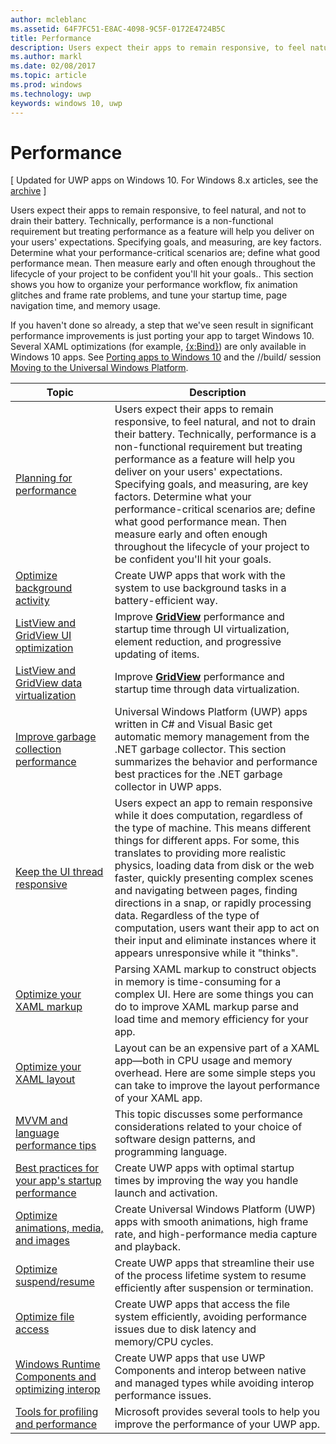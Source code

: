 ---author: mcleblancms.assetid: 64F7FC51-E8AC-4098-9C5F-0172E4724B5Ctitle: Performancedescription: Users expect their apps to remain responsive, to feel natural, and not to drain their battery.ms.author: marklms.date: 02/08/2017ms.topic: articlems.prod: windowsms.technology: uwpkeywords: windows 10, uwp---# Performance\[ Updated for UWP apps on Windows 10. For Windows 8.x articles, see the [archive](http://go.microsoft.com/fwlink/p/?linkid=619132) \]Users expect their apps to remain responsive, to feel natural, and not to drain their battery. Technically, performance is a non-functional requirement but treating performance as a feature will help you deliver on your users' expectations. Specifying goals, and measuring, are key factors. Determine what your performance-critical scenarios are; define what good performance mean. Then measure early and often enough throughout the lifecycle of your project to be confident you'll hit your goals.. This section shows you how to organize your performance workflow, fix animation glitches and frame rate problems, and tune your startup time, page navigation time, and memory usage.If you haven't done so already, a step that we've seen result in significant performance improvements is just porting your app to target Windows 10. Several XAML optimizations (for example, [{x:Bind}](https://msdn.microsoft.com/library/windows/apps/Mt204783)) are only available in Windows 10 apps. See [Porting apps to Windows 10](https://msdn.microsoft.com/library/windows/apps/Mt238321) and the //build/ session [Moving to the Universal Windows Platform](http://channel9.msdn.com/Events/Build/2015/3-741).| Topic | Description ||-------|-------------|| [Planning for performance](planning-and-measuring-performance.md) | Users expect their apps to remain responsive, to feel natural, and not to drain their battery. Technically, performance is a non-functional requirement but treating performance as a feature will help you deliver on your users' expectations. Specifying goals, and measuring, are key factors. Determine what your performance-critical scenarios are; define what good performance mean. Then measure early and often enough throughout the lifecycle of your project to be confident you'll hit your goals. || [Optimize background activity](optimize-background-activity.md) | Create UWP apps that work with the system to use background tasks in a battery-efficient way. || [ListView and GridView UI optimization](optimize-gridview-and-listview.md) | Improve [<strong>GridView</strong>](https://msdn.microsoft.com/library/windows/apps/BR242705) performance and startup time through UI virtualization, element reduction, and progressive updating of items. || [ListView and GridView data virtualization](listview-and-gridview-data-optimization.md) | Improve [<strong>GridView</strong>](https://msdn.microsoft.com/library/windows/apps/BR242705) performance and startup time through data virtualization. || [Improve garbage collection performance](improve-garbage-collection-performance.md) | Universal Windows Platform (UWP) apps written in C# and Visual Basic get automatic memory management from the .NET garbage collector. This section summarizes the behavior and performance best practices for the .NET garbage collector in UWP apps. || [Keep the UI thread responsive](keep-the-ui-thread-responsive.md) | Users expect an app to remain responsive while it does computation, regardless of the type of machine. This means different things for different apps. For some, this translates to providing more realistic physics, loading data from disk or the web faster, quickly presenting complex scenes and navigating between pages, finding directions in a snap, or rapidly processing data. Regardless of the type of computation, users want their app to act on their input and eliminate instances where it appears unresponsive while it &quot;thinks&quot;. || [Optimize your XAML markup](optimize-xaml-loading.md) | Parsing XAML markup to construct objects in memory is time-consuming for a complex UI. Here are some things you can do to improve XAML markup parse and load time and memory efficiency for your app. | | [Optimize your XAML layout](optimize-your-xaml-layout.md) | Layout can be an expensive part of a XAML app—both in CPU usage and memory overhead. Here are some simple steps you can take to improve the layout performance of your XAML app. | | [MVVM and language performance tips](mvvm-performance-tips.md) | This topic discusses some performance considerations related to your choice of software design patterns, and programming language. || [Best practices for your app's startup performance](best-practices-for-your-app-s-startup-performance.md) | Create UWP apps with optimal startup times by improving the way you handle launch and activation. || [Optimize animations, media, and images](optimize-animations-and-media.md) | Create Universal Windows Platform (UWP) apps with smooth animations, high frame rate, and high-performance media capture and playback. || [Optimize suspend/resume](optimize-suspend-resume.md) | Create UWP apps that streamline their use of the process lifetime system to resume efficiently after suspension or termination. || [Optimize file access](optimize-file-access.md) | Create UWP apps that access the file system efficiently, avoiding performance issues due to disk latency and memory/CPU cycles. || [Windows Runtime Components and optimizing interop](windows-runtime-components-and-optimizing-interop.md) | Create UWP apps that use UWP Components and interop between native and managed types while avoiding interop performance issues. || [Tools for profiling and performance](tools-for-profiling-and-performance.md) | Microsoft provides several tools to help you improve the performance of your UWP app.|